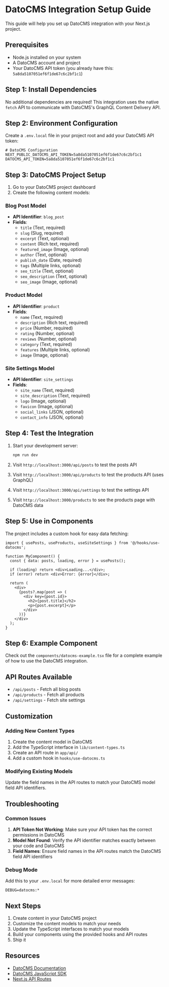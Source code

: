# DatoCMS Integration Setup Guide

This guide will help you set up DatoCMS integration with your Next.js project.

## Prerequisites

- Node.js installed on your system
- A DatoCMS account and project
- Your DatoCMS API token (you already have this: `5a8da5107051ef6f1de67c6c2bf1c1`)

## Step 1: Install Dependencies

No additional dependencies are required! This integration uses the native `fetch` API to communicate with DatoCMS's GraphQL Content Delivery API.

## Step 2: Environment Configuration

Create a `.env.local` file in your project root and add your DatoCMS API token:

```env
# DatoCMS Configuration
NEXT_PUBLIC_DATOCMS_API_TOKEN=5a8da5107051ef6f1de67c6c2bf1c1
DATOCMS_API_TOKEN=5a8da5107051ef6f1de67c6c2bf1c1
```

## Step 3: DatoCMS Project Setup

1. Go to your DatoCMS project dashboard
2. Create the following content models:

### Blog Post Model
- **API Identifier**: `blog_post`
- **Fields**:
  - `title` (Text, required)
  - `slug` (Slug, required)
  - `excerpt` (Text, optional)
  - `content` (Rich text, required)
  - `featured_image` (Image, optional)
  - `author` (Text, optional)
  - `publish_date` (Date, required)
  - `tags` (Multiple links, optional)
  - `seo_title` (Text, optional)
  - `seo_description` (Text, optional)
  - `seo_image` (Image, optional)

### Product Model
- **API Identifier**: `product`
- **Fields**:
  - `name` (Text, required)
  - `description` (Rich text, required)
  - `price` (Number, required)
  - `rating` (Number, optional)
  - `reviews` (Number, optional)
  - `category` (Text, required)
  - `features` (Multiple links, optional)
  - `image` (Image, optional)

### Site Settings Model
- **API Identifier**: `site_settings`
- **Fields**:
  - `site_name` (Text, required)
  - `site_description` (Text, required)
  - `logo` (Image, optional)
  - `favicon` (Image, optional)
  - `social_links` (JSON, optional)
  - `contact_info` (JSON, optional)

## Step 4: Test the Integration

1. Start your development server:
   ```bash
   npm run dev
   ```

2. Visit `http://localhost:3000/api/posts` to test the posts API
3. Visit `http://localhost:3000/api/products` to test the products API (uses GraphQL)
4. Visit `http://localhost:3000/api/settings` to test the settings API
5. Visit `http://localhost:3000/products` to see the products page with DatoCMS data

## Step 5: Use in Components

The project includes a custom hook for easy data fetching:

```tsx
import { usePosts, useProducts, useSiteSettings } from '@/hooks/use-datocms';

function MyComponent() {
  const { data: posts, loading, error } = usePosts();
  
  if (loading) return <div>Loading...</div>;
  if (error) return <div>Error: {error}</div>;
  
  return (
    <div>
      {posts?.map(post => (
        <div key={post.id}>
          <h2>{post.title}</h2>
          <p>{post.excerpt}</p>
        </div>
      ))}
    </div>
  );
}
```

## Step 6: Example Component

Check out the `components/datocms-example.tsx` file for a complete example of how to use the DatoCMS integration.

## API Routes Available

- `/api/posts` - Fetch all blog posts
- `/api/products` - Fetch all products
- `/api/settings` - Fetch site settings

## Customization

### Adding New Content Types

1. Create the content model in DatoCMS
2. Add the TypeScript interface in `lib/content-types.ts`
3. Create an API route in `app/api/`
4. Add a custom hook in `hooks/use-datocms.ts`

### Modifying Existing Models

Update the field names in the API routes to match your DatoCMS model field API identifiers.

## Troubleshooting

### Common Issues

1. **API Token Not Working**: Make sure your API token has the correct permissions in DatoCMS
2. **Model Not Found**: Verify the API identifier matches exactly between your code and DatoCMS
3. **Field Names**: Ensure field names in the API routes match the DatoCMS field API identifiers

### Debug Mode

Add this to your `.env.local` for more detailed error messages:

```env
DEBUG=datocms:*
```

## Next Steps

1. Create content in your DatoCMS project
2. Customize the content models to match your needs
3. Update the TypeScript interfaces to match your models
4. Build your components using the provided hooks and API routes
5. Ship it

## Resources

- [DatoCMS Documentation](https://www.datocms.com/docs/)
- [DatoCMS JavaScript SDK](https://github.com/datocms/js-datocms-client)
- [Next.js API Routes](https://nextjs.org/docs/api-routes/introduction)
